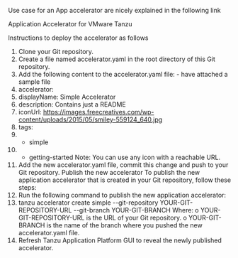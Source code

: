 
Use case for an App accelerator are nicely explained in the following link

Application Accelerator for VMware Tanzu

Instructions to deploy the accelerator as follows

1.	Clone your Git repository.
2.	Create a file named accelerator.yaml in the root directory of this Git repository.
3.	Add the following content to the accelerator.yaml file: - have attached a sample file 
4.	accelerator:
5.	  displayName: Simple Accelerator
6.	  description: Contains just a README
7.	  iconUrl: https://images.freecreatives.com/wp-content/uploads/2015/05/smiley-559124_640.jpg
8.	  tags:
9.	  - simple
10.	  - getting-started
Note: You can use any icon with a reachable URL.
11.	Add the new accelerator.yaml file, commit this change and push to your Git repository.
Publish the new accelerator
To publish the new application accelerator that is created in your Git repository, follow these steps:
1.	Run the following command to publish the new application accelerator:
2.	tanzu accelerator create simple --git-repository YOUR-GIT-REPOSITORY-URL --git-branch YOUR-GIT-BRANCH
Where:
o	YOUR-GIT-REPOSITORY-URL is the URL of your Git repository.
o	YOUR-GIT-BRANCH is the name of the branch where you pushed the new accelerator.yaml file.
3.	Refresh Tanzu Application Platform GUI to reveal the newly published accelerator.
 
